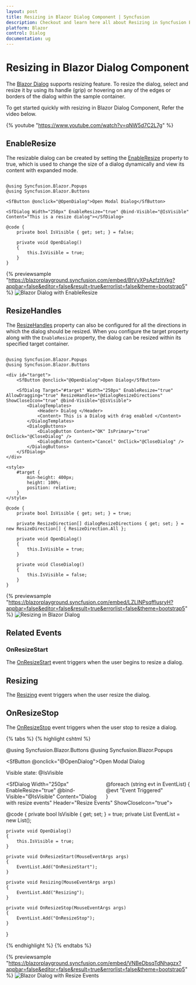 ```yaml
---
layout: post
title: Resizing in Blazor Dialog Component | Syncfusion
description: Checkout and learn here all about Resizing in Syncfusion Blazor Dialog component and much more details.
platform: Blazor
control: Dialog
documentation: ug
---
```


# Resizing in Blazor Dialog Component

The [Blazor Dialog](https://www.syncfusion.com/blazor-components/blazor-modal-dialog) supports resizing feature. To resize the dialog, select and resize it by using its handle (grip) or hovering on any of the edges or borders of the dialog within the sample container.

To get started quickly with resizing in Blazor Dialog Component, Refer the video below.

{% youtube "https://www.youtube.com/watch?v=qNW5d7C2L7g" %}

## EnableResize

The resizable dialog can be created by setting the [EnableResize](https://help.syncfusion.com/cr/blazor/Syncfusion.Blazor.Popups.SfDialog.html#Syncfusion_Blazor_Popups_SfDialog_EnableResize) property to true, which is used to change the size of a dialog dynamically and view its content with expanded mode.

```cshtml

@using Syncfusion.Blazor.Popups
@using Syncfusion.Blazor.Buttons

<SfButton @onclick="@OpenDialog">Open Modal Dialog</SfButton>

<SfDialog Width="250px" EnableResize="true" @bind-Visible="@IsVisible" Content="This is a resize dialog"></SfDialog>

@code {
    private bool IsVisible { get; set; } = false;

    private void OpenDialog()
    {
        this.IsVisible = true;
    }
}

```

{% previewsample "https://blazorplayground.syncfusion.com/embed/BtVyXPsAzfzItVkg?appbar=false&editor=false&result=true&errorlist=false&theme=bootstrap5"  %}
![Blazor Dialog with EnableResize](./images/blazor-dialog-enable-resize.gif)

## ResizeHandles

The [ResizeHandles](https://help.syncfusion.com/cr/blazor/Syncfusion.Blazor.Popups.SfDialog.html#Syncfusion_Blazor_Popups_SfDialog_ResizeHandles) property can also be configured for all the directions in which the dialog should be resized. When you configure the target property along with the `EnableResize` property, the dialog can be resized within its specified target container.

```cshtml

@using Syncfusion.Blazor.Popups
@using Syncfusion.Blazor.Buttons

<div id="target">
    <SfButton @onclick="@OpenDialog">Open Dialog</SfButton>

    <SfDialog Target="#target" Width="250px" EnableResize="true" AllowDragging="true" ResizeHandles="@dialogResizeDirections" ShowCloseIcon="true" @bind-Visible="@IsVisible">
        <DialogTemplates>
            <Header> Dialog </Header>
            <Content> This is a Dialog with drag enabled </Content>
        </DialogTemplates>
        <DialogButtons>
            <DialogButton Content="OK" IsPrimary="true" OnClick="@CloseDialog" />
            <DialogButton Content="Cancel" OnClick="@CloseDialog" />
        </DialogButtons>
    </SfDialog>
</div>

<style>
    #target {
        min-height: 400px;
        height: 100%;
        position: relative;
    }
</style>

@code {
    private bool IsVisible { get; set; } = true;

    private ResizeDirection[] dialogResizeDirections { get; set; } = new ResizeDirection[] { ResizeDirection.All };

    private void OpenDialog()
    {
        this.IsVisible = true;
    }

    private void CloseDialog()
    {
        this.IsVisible = false;
    }
}

```

{% previewsample "https://blazorplayground.syncfusion.com/embed/LZLINPsqfflusryH?appbar=false&editor=false&result=true&errorlist=false&theme=bootstrap5"  %}
![Resizing in Blazor Dialog](./images/blazor-dialog-resizing.gif)

## Related Events

### OnResizeStart

The [OnResizeStart](https://help.syncfusion.com/cr/blazor/Syncfusion.Blazor.Popups.DialogEvents.html#Syncfusion_Blazor_Popups_DialogEvents_OnResizeStart) event triggers when the user begins to resize a dialog.

## Resizing

The [Resizing](https://help.syncfusion.com/cr/blazor/Syncfusion.Blazor.Popups.DialogEvents.html#Syncfusion_Blazor_Popups_DialogEvents_Resizing) event triggers when the user resize the dialog.

## OnResizeStop

The [OnResizeStop](https://help.syncfusion.com/cr/blazor/Syncfusion.Blazor.Popups.DialogEvents.html#Syncfusion_Blazor_Popups_DialogEvents_OnResizeStop) event triggers when the user stop to resize a dialog.

{% tabs %}
{% highlight cshtml %}

@using Syncfusion.Blazor.Buttons
@using Syncfusion.Blazor.Popups

<SfButton @onclick="@OpenDialog">Open Modal Dialog</SfButton>

<span>Visible state: @IsVisible</span>

<div style="display: grid; float: right;">
    @foreach (string evt in EventList)
    {
        <span>@evt "Event Triggered"</span>
    }
</div>

<SfDialog Width="250px" EnableResize="true" @bind-Visible="@IsVisible" Content="Dialog with resize events" Header="Resize Events" ShowCloseIcon="true">
    <DialogEvents OnResizeStart="OnResizeStart" Resizing="Resizing"  OnResizeStop="OnResizeStop"></DialogEvents>
</SfDialog>

@code {
    private bool IsVisible { get; set; } = true;
    private List<string> EventList = new List<string>();

    private void OpenDialog()
    {
        this.IsVisible = true;
    }

    private void OnResizeStart(MouseEventArgs args)
    {
        EventList.Add("OnResizeStart");
    }

    private void Resizing(MouseEventArgs args)
    {
        EventList.Add("Resizing");
    }

    private void OnResizeStop(MouseEventArgs args)
    {
        EventList.Add("OnResizeStop");
    }
}

{% endhighlight %}
{% endtabs %}

{% previewsample "https://blazorplayground.syncfusion.com/embed/VNBeDbsqTdNhagzx?appbar=false&editor=false&result=true&errorlist=false&theme=bootstrap5"  %}
![Blazor Dialog with Resize Events](./images/blazor-dialog-resize-events.gif)
